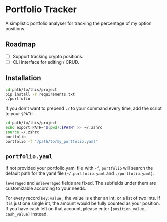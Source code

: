 # Portfolio Tracker
A simplistic portfolio analyser for tracking the percentage of my option positions. 

## Roadmap
- [ ] Support tracking crypto positions.
- [ ] CLI interface for editing / CRUD.

## Installation
```bash
cd path/to/this/project
pip install -r requirements.txt
./portfolio
```

If you don't want to prepend `./` to your command every time, add the script to your `$PATH`:
```bash
cd path/to/this/project
echo export PATH="$(pwd):$PATH" >> ~/.zshrc
source ~/.zshrc
portfolio
portfolio -f "/path/to/my_portfolio.yaml"
```

## `portfolio.yaml`

If not provided your portfolio.yaml file with `-f`, `portfolio` will search the default path for the yaml file (`~/.portfolio.yaml` and `./portfolio.yaml`).

`leveraged` and `unleveraged` fields are fixed. The subfields under them are customizable according to your needs.

For every record `key:value` , the value is either an int, or a list of two ints. If it is just one single int, the amount would be fully counted as your position. If you have cash left on that account, please enter `[position_value, cash_value]` instead.